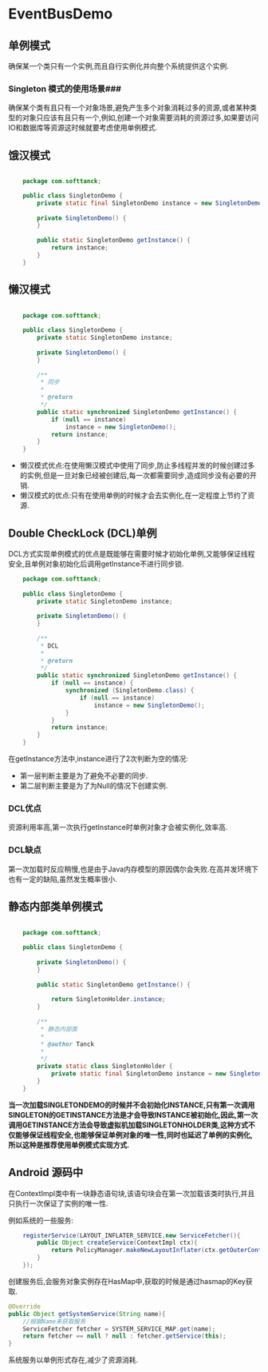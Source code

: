 # EventBusDemo





## 单例模式 ##
确保某一个类只有一个实例,而且自行实例化并向整个系统提供这个实例.

### Singleton 模式的使用场景###

确保某个类有且只有一个对象场景,避免产生多个对象消耗过多的资源,或者某种类型的对象只应该有且只有一个,例如,创建一个对象需要消耗的资源过多,如果要访问IO和数据库等资源这时候就要考虑使用单例模式.


## 饿汉模式 ##
```java

	package com.softtanck;

	public class SingletonDemo {
		private static final SingletonDemo instance = new SingletonDemo();
	
		private SingletonDemo() {
		}
	
		public static SingletonDemo getInstance() {
			return instance;
		}
	}

```


## 懒汉模式 ##
```java

	package com.softtanck;
	
	public class SingletonDemo {
		private static SingletonDemo instance;
	
		private SingletonDemo() {
		}
	
		/**
		 * 同步
		 * 
		 * @return
		 */
		public static synchronized SingletonDemo getInstance() {
			if (null == instance)
				instance = new SingletonDemo();
			return instance;
		}
	}

```

- 懒汉模式优点:在使用懒汉模式中使用了同步,防止多线程并发的时候创建过多的实例,但是一旦对象已经被创建后,每一次都需要同步,造成同步没有必要的开销.
- 懒汉模式的优点:只有在使用单例的时候才会去实例化,在一定程度上节约了资源.


## Double CheckLock (DCL)单例 ##

DCL方式实现单例模式的优点是既能够在需要时候才初始化单例,又能够保证线程安全,且单例对象初始化后调用getInstance不进行同步锁.

```java
	package com.softtanck;
	
	public class SingletonDemo {
		private static SingletonDemo instance;
	
		private SingletonDemo() {
		}
	
		/**
		 * DCL
		 * 
		 * @return
		 */
		public static synchronized SingletonDemo getInstance() {
			if (null == instance) {
				synchronized (SingletonDemo.class) {
					if (null == instance)
						instance = new SingletonDemo();
				}
			}
			return instance;
		}
	}

```

在getInstance方法中,instance进行了2次判断为空的情况:

- 第一层判断主要是为了避免不必要的同步.
- 第二层判断主要是为了为Null的情况下创建实例.

### DCL优点 ###
资源利用率高,第一次执行getInstance时单例对象才会被实例化,效率高.

### DCL缺点 ###
第一次加载时反应稍慢,也是由于Java内存模型的原因偶尔会失败.在高并发环境下也有一定的缺陷,虽然发生概率很小.


## 静态内部类单例模式 ##

```java

	package com.softtanck;
	
	public class SingletonDemo {
	
		private SingletonDemo() {
		}
	
		public static SingletonDemo getInstance() {
	
			return SingletonHolder.instance;
		}
	
		/**
		 * 静态内部类
		 * 
		 * @author Tanck
		 *
		 */
		private static class SingletonHolder {
			private static final SingletonDemo instance = new SingletonDemo();
		}
	}

```

**当一次加载SINGLETONDEMO的时候并不会初始化INSTANCE,只有第一次调用SINGLETON的GETINSTANCE方法是才会导致INSTANCE被初始化,因此,第一次调用GETINSTANCE方法会导致虚拟机加载SINGLETONHOLDER类,这种方式不仅能够保证线程安全,也能够保证单例对象的唯一性,同时也延迟了单例的实例化,所以这种是推荐使用单例模式实现方式.**


## Android 源码中 ##
在ContextImpl类中有一块静态语句块,该语句块会在第一次加载该类时执行,并且只执行一次保证了实例的唯一性.

例如系统的一些服务:

```java
	registerService(LAYOUT_INFLATER_SERVICE,new ServiceFetcher(){
		public Object createService(ContextImpl ctx){
			return PolicyManager.makeNewLayoutInflater(ctx.getOuterContext());
		}
	});

```

创建服务后,会服务对象实例存在HasMap中,获取的时候是通过hasmap的Key获取.


```java
@Override
public Object getSystemService(String name){
	//根据Name来获取服务
	ServiceFetcher fetcher = SYSTEM_SERVICE_MAP.get(name);
	return fetcher == null ? null : fetcher.getService(this);
}

```

系统服务以单例形式存在,减少了资源消耗.
